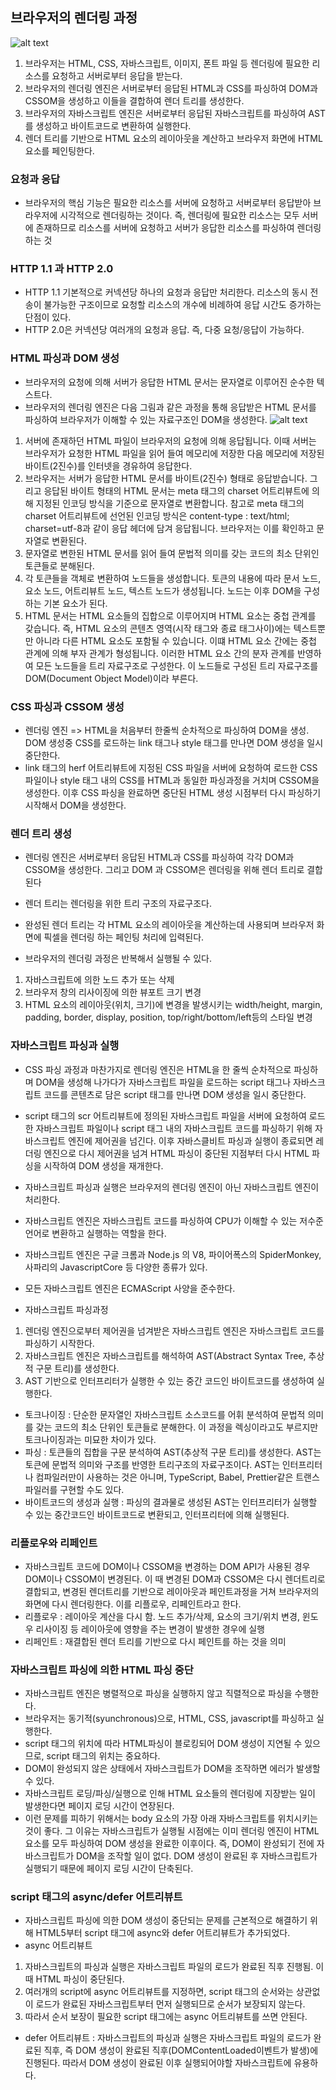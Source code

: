 ## 브라우저의 렌더링 과정
![alt text](image.png)
1. 브라우저는 HTML, CSS, 자바스크립트, 이미지, 폰트 파일 등 렌더링에 필요한 리소스를 요청하고 서버로부터 응답을 받는다.
2. 브라우저의 렌더링 엔진은 서버로부터 응답된 HTML과 CSS를 파싱하여 DOM과 CSSOM을 생성하고 이들을 결합하여 렌더 트리를 생성한다.
3. 브라우저의 자바스크립트 엔진은 서버로부터 응답된 자바스크립트를 파싱하여 AST를 생성하고 바이트코드로 변환하여 실행한다.
4. 렌더 트리를 기반으로 HTML 요소의 레이아웃을 계산하고 브라우저 화면에 HTML 요소를 페인팅한다.


### 요청과 응답
- 브라우저의 핵심 기능은 필요한 리소스를 서버에 요청하고 서버로부터 응답받아 브라우저에 시각적으로 렌더링하는 것이다. 즉, 렌더링에 필요한 리소스는 모두 서버에 존재하므로 리소스를 서버에 요청하고 서버가 응답한 리소스를 파싱하여 렌더링 하는 것


### HTTP 1.1 과 HTTP 2.0
- HTTP 1.1 기본적으로 커넥션당 하나의 요청과 응답만 처리한다. 리소스의 동시 전송이 불가능한 구조이므로 요청할 리소스의 개수에 비례하여 응답 시간도 증가하는 단점이 있다.
- HTTP 2.0은 커넥션당 여러개의 요청과 응답. 즉, 다중 요청/응답이 가능하다.


### HTML 파싱과 DOM 생성
- 브라우저의 요청에 의해 서버가 응답한 HTML 문서는 문자열로 이루어진 순수한 텍스트다.
- 브라우저의 렌더링 엔진은 다음 그림과 같은 과정을 통해 응답받은 HTML 문서를 파싱하여 브라우저가 이해할 수 있는 자료구조인 DOM을 생성한다.
![alt text](image-1.png)
1. 서버에 존재하던 HTML 파일이 브라우저의 요청에 의해 응답됩니다. 이때 서버는 브라우저가 요청한 HTML 파일을 읽어 들여 메모리에 저장한 다음 메모리에 저장된 바이트(2진수)를 인터넷을 경유하여 응답한다.
2. 브라우저는 서버가 응답한 HTML 문서를 바이트(2진수) 형태로 응답받습니다. 그리고 응답된 바이트 형태의 HTML 문서는 meta 태그의 charset 어트리뷰트에 의해 지정된 인코딩 방식을 기준으로 문자열로 변환합니다. 참고로 meta 태그의 charset 어트리뷰트에 선언된 인코딩 방식은 content-type : text/html; charset=utf-8과 같이 응답 헤더에 담겨 응답됩니다. 브라우저는 이를 확인하고 문자열로 변환된다.
3. 문자열로 변한된 HTML 문서를 읽어 들여 문법적 의미를 갖는 코드의 최소 단위인 토큰들로 분해된다.
4. 각 토큰들을 객체로 변환하여 노드들을 생성합니다. 토큰의 내용에 따라 문서 노드, 요소 노드, 어트리뷰트 노드, 텍스트 노드가 생성됩니다. 노드는 이후 DOM을 구성하는 기본 요소가 된다.
5. HTML 문서는 HTML 요소들의 집합으로 이루어지며 HTML 요소는 중첩 관계를 갖습니다. 즉, HTML 요소의 콘텐츠 영역(시작 태그와 종료 태그사이)에는 텍스트뿐만 아니라 다른 HTML 요소도 포함될 수 있습니다. 이떄 HTML 요소 간에는 중첩 관계에 의해 부자 관계가 형성됩니다. 이러한 HTML 요소 간의 분자 관계를 반영하여 모든 노드들을 트리 자료구조로 구성한다. 이 노드들로 구성된 트리 자료구조를 DOM(Document Object Model)이라 부른다.


### CSS 파싱과 CSSOM 생성
- 렌더링 엔진 => HTML을 처음부터 한줄씩 순차적으로 파싱하여 DOM을 생성. DOM 생성중 CSS를 로드하는 link 태그나 style 태그를 만나면 DOM 생성을 일시 중단한다.
- link 태그의 herf 어트리뷰트에 지정된 CSS 파일을 서버에 요청하여 로드한 CSS 파일이나 style 태그 내의 CSS를 HTML과 동일한 파싱과정을 거치며 CSSOM을 생성한다. 이후 CSS 파싱을 완료하면 중단된 HTML 생성 시점부터 다시 파싱하기 시작해서 DOM을 생성한다.


### 렌더 트리 생성
- 렌더링 엔진은 서버로부터 응답된 HTML과 CSS를 파싱하여 각각 DOM과 CSSOM을 생성한다. 그리고 DOM 과 CSSOM은 렌더링을 위해 렌더 트리로 결합된다
- 렌더 트리는 렌더링을 위한 트리 구조의 자료구조다.
- 완성된 렌더 트리는 각 HTML 요소의 레이아웃을 계산하는데 사용되며 브라우저 화면에 픽셀을 렌더링 하는 페인팅 처리에 입력된다.

- 브라우저의 렌더링 과정은 반복해서 실행될 수 있다.
1. 자바스크립트에 의한 노드 추가 또는 삭제
2. 브라우저 창의 리사이징에 의한 뷰포트 크기 변경
3. HTML 요소의 레이아웃(위치, 크기)에 변경을 발생시키는 width/height, margin, padding, border, display, position, top/right/bottom/left등의 스타일 변경


### 자바스크립트 파싱과 실행
- CSS 파싱 과정과 마찬가지로 렌더링 엔진은 HTML을 한 줄씩 순차적으로 파싱하며 DOM을 생성해 나가다가 자바스크립트 파일을 로드하는 script 태그나 자바스크립트 코드를 콘텐츠로 담은 script 태그를 만나면 DOM 생성을 일시 중단한다.
- script 태그의 scr 어트리뷰트에 정의된 자바스크립트 파일을 서버에 요청하여 로드한 자바스크립트 파일이나 script 태그 내의 자바스크립트 코드를 파싱하기 위해 자바스크립트 엔진에 제어권을 넘긴다. 이후 자바스클비트 파싱과 실행이 종료되면 레더링 엔진으로 다시 제어권을 넘겨 HTML 파싱이 중단된 지점부터 다시 HTML 파싱을 시작하여 DOM 생성을 재개한다.
- 자바스크립트 파싱과 실행은 브라우저의 렌더링 엔진이 아닌 자바스크립트 엔진이 처리한다.
- 자바스크립트 엔진은 자바스크립트 코드를 파싱하여 CPU가 이해할 수 있는 저수준 언어로 변환하고 실행하는 역할을 한다.
- 자바스크립트 엔진은 구글 크롬과 Node.js 의 V8, 파이어폭스의 SpiderMonkey, 사파리의 JavascriptCore 등 다양한 종류가 있다.
- 모든 자바스크립트 엔진은 ECMAScript 사양을 준수한다.

- 자바스크립트 파싱과정
1. 렌더링 엔진으로부터 제어권을 넘겨받은 자바스크립트 엔진은 자바스크립트 코드를 파싱하기 시작한다.
2. 자바스크립트 엔진은 자바스크립트를 해석하여 AST(Abstract Syntax Tree, 추상적 구문 트리)를 생성한다.
3. AST 기반으로 인터프리터가 실행한 수 있는 중간 코드인 바이트코드를 생성하여 실행한다.

- 토크나이징 : 단순한 문자열인 자바스크립트 소스코드를 어휘 분석하여 문법적 의미를 갖는 코드의 최소 단위인 토큰들로 분해한다. 이 과정을 렉싱이라고도 부르지만 토크나이징과는 미묘한 차이가 있다.
- 파싱 : 토큰들의 집합을 구문 분석하여 AST(추상적 구문 트리)를 생성한다. AST는 토큰에 문법적 의미와 구조를 반영한 트리구조의 자료구조이다. AST는 인터프리터나 컴파일러만이 사용하는 것은 아니며, TypeScript, Babel, Prettier같은 트랜스파일러를 구현할 수도 있다.
- 바이트코드의 생성과 실행 : 파싱의 결과물로 생성된 AST는 인터프리터가 실행할 수 있는 중간코드인 바이트코드로 변환되고, 인터프리터에 의해 실행된다.

### 리플로우와 리페인트
- 자바스크립트 코드에 DOM이나 CSSOM을 변경하는 DOM API가 사용된 경우 DOM이나 CSSOM이 변경된다. 이 때 변경된 DOM과 CSSOM은 다시 렌더트리로 결합되고, 변경된 렌더트리를 기반으로 레이아웃과 페인트과정을 거쳐 브라우저의 화면에 다시 렌더링한다. 이를 리플로우, 리페인트라고 한다.
- 리플로우 : 레이아웃 계산을 다시 함. 노드 추가/삭제, 요소의 크기/위치 변경, 윈도우 리사이징 등 레이아웃에 영향을 주는 변경이 발생한 경우에 실행
- 리페인트 : 재결합된 렌더 트리를 기반으로 다시 페인트를 하는 것을 의미


### 자바스크립트 파싱에 의한 HTML 파싱 중단
- 자바스크립트 엔진은 병렬적으로 파싱을 실행하지 않고 직렬적으로 파싱을 수행한다.
- 브라우저는 동기적(syunchronous)으로, HTML, CSS, javascript를 파싱하고 실행한다.
- script 태그의 위치에 따라 HTML파싱이 블로킹되어 DOM 생성이 지연될 수 있으므로, script 태그의 위치는 중요하다.
- DOM이 완성되지 않은 상태에서 자바스크립트가 DOM을 조작하면 에러가 발생할 수 있다.
- 자바스크립트 로딩/파싱/실행으로 인해 HTML 요소들의 렌더링에 지장받는 일이 발생한다면 페이지 로딩 시간이 연장된다.
- 이런 문제를 피하기 위해서는 body 요소의 가장 아래 자바스크립트를 위치시키는 것이 좋다. 그 이유는 자바스크립트가 실행될 시점에는 이미 렌더링 엔진이 HTML 요소를 모두 파싱하여 DOM 생성을 완료한 이후이다. 즉, DOM이 완성되기 전에 자바스크립트가 DOM을 조작할 일이 없다. DOM 생성이 완료된 후 자바스크립트가 실행되기 때문에 페이지 로딩 시간이 단축된다.

### script 태그의 async/defer 어트리뷰트
- 자바스크립트 파싱에 의한 DOM 생성이 중단되는 문제를 근본적으로 해결하기 위해 HTML5부터 script 태그에 async와 defer 어트리뷰트가 추가되었다.
- async 어트리뷰트 
1. 자바스크립트의 파싱과 실행은 자바스크립트 파일의 로드가 완료된 직후 진행됨. 이 때 HTML 파싱이 중단된다.
2. 여러개의 script에 async 어트리뷰트를 지정하면, script 태그의 순서와는 상관없이 로드가 완료된 자바스크립트부터 먼저 실행되므로 순서가 보장되지 않는다.
3. 따라서 순서 보장이 필요한 script 태그에는 async 어트리뷰트를 쓰면 안된다.
- defer 어트리뷰트 : 자바스크립트의 파싱과 실행은 자바스크립트 파일의 로드가 완료된 직후, 즉 DOM 생성이 완료된 직후(DOMContentLoaded이벤트가 발생)에 진행된다. 따라서 DOM 생성이 완료된 이후 실행되어야할 자바스크립트에 유용하다.